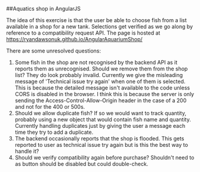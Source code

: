 ##Aquatics shop in AngularJS

The idea of this exercise is that the user be able to choose fish from a list available in a shop for a new tank. Selections get verified as we go along by reference to a compatibility request API. The page is hosted at https://ryandawsonuk.github.io/AngularAquariumShop/

There are some unresolved questions:

1. Some fish in the shop are not recognised by the backend API as it reports them as unrecognised. Should we remove them from the shop list? They do look probably invalid. Currently we give the misleading message of 'Technical issue try again' when one of them is selected. This is because the detailed message isn't available to the code unless CORS is disabled in the browser. I think this is because the server is only sending the Access-Control-Allow-Origin header in the case of a 200 and not for the 400 or 500s.
2. Should we allow duplicate fish? If so we would want to track quantity, probably using a new object that would contain fish name and quantity. Currently handling duplicates just by giving the user a message each time they try to add a duplicate.
3. The backend occasionally reports that the shop is flooded. This gets reported to user as technical issue try again but is this the best way to handle it?
4. Should we verify compatibility again before purchase? Shouldn't need to as button should be disabled but could double-check.
